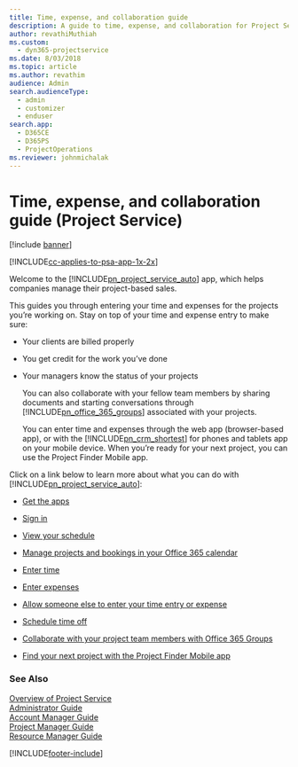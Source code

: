 ```yaml
---
title: Time, expense, and collaboration guide
description: A guide to time, expense, and collaboration for Project Service
author: revathiMuthiah
ms.custom: 
  - dyn365-projectservice
ms.date: 8/03/2018
ms.topic: article
ms.author: revathim
audience: Admin
search.audienceType: 
  - admin
  - customizer
  - enduser
search.app: 
  - D365CE
  - D365PS
  - ProjectOperations
ms.reviewer: johnmichalak
---
```

# Time, expense, and collaboration guide (Project Service)

[!include [banner](../includes/psa-now-project-operations.md)]

[!INCLUDE[cc-applies-to-psa-app-1x-2x](../includes/cc-applies-to-psa-app-1x-2x.md)]

Welcome to the [!INCLUDE[pn_project_service_auto](../includes/pn-project-service-auto.md)] app, which helps companies manage their project-based sales. 
  
 This guides you through entering your time and expenses for the projects you’re working on. Stay on top of your time and expense entry to make sure:  
  
- Your clients are billed properly  
  
- You get credit for the work you’ve done  
  
- Your managers know the status of your projects  
  
  You can also collaborate with your fellow team members by sharing documents and starting conversations through [!INCLUDE[pn_office_365_groups](../includes/pn-office-365-groups.md)] associated with your projects.  
  
  You can enter time and expenses through the web app (browser-based app), or with the [!INCLUDE[pn_crm_shortest](../includes/pn-crm-shortest.md)] for phones and tablets app on your mobile device. When you’re ready for your next project, you can use the Project Finder Mobile app.  
  
Click on a link below to learn more about what you can do with [!INCLUDE[pn_project_service_auto](../includes/pn-project-service-auto.md)]:  
  
-   [Get the apps](../psa/get-apps.md)  
  
-   [Sign in](../psa/sign-in.md)  
  
-   [View your schedule](../psa/view-schedule.md)  
  
-   [Manage projects and bookings in your Office 365 calendar](../psa/manage-project-bookings-office-365-calendar.md)  
  
-   [Enter time](../psa/enter-time.md)  
  
-   [Enter expenses](../psa/enter-expenses.md)  
  
-   [Allow someone else to enter your time entry or expense](../psa/allow-someone-else-enter-time-entry-expense.md)  
  
-   [Schedule time off](../psa/schedule-time-off.md)  
  
-   [Collaborate with your project team members with Office 365 Groups](../psa/collaborate-project-team-members-office-365-groups.md)  
  
-   [Find your next project with the Project Finder Mobile app](../psa/find-next-project-finder-mobile-app.md)  
  
### See Also  
 [Overview of Project Service](../psa/overview.md)   
 [Administrator Guide](../psa/admin-guide.md)   
 [Account Manager Guide](../psa/account-manager-guide.md)   
 [Project Manager Guide](../psa/project-manager-guide.md)   
 [Resource Manager Guide](../psa/resource-manager-guide.md)   


[!INCLUDE[footer-include](../includes/footer-banner.md)]
